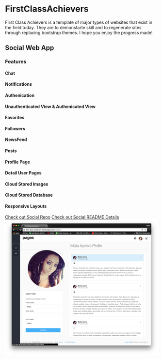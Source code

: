 # FirstClassAchievers

First Class Achievers is a template of major types of websites that exist in the field today. They are to demonstarte skill and to regenerate sites through replacing bootstrap themes. I hope you enjoy the progress made!

## Social Web App

### Features
#### Chat
#### Notifications
#### Authenication
#### Unauthenticated View & Authenicated View
#### Favorites
#### Followers
#### NewsFeed
#### Posts
#### Profile Page
#### Detail User Pages
#### Cloud Stored Images
#### Cloud Stored Database
#### Responsive Layouts

[Check out Social Repo](https://github.com/laynefaler/FirstClassAchievers-Social)
[Check out Social README Details](https://github.com/laynefaler/FirstClassAchievers-Social/blob/master/README.md)
![alt-tag](./github/detailed.png)
